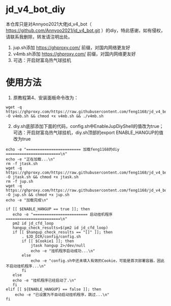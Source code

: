 # jd_v4_bot_diy
本仓库只是对Annyoo2021大佬jd_v4_bot（ https://github.com/Annyoo2021/jd_v4_bot.git ）的diy，特此感谢，如有侵权，请联系我删除，转发请注明出处。

1. jup.sh添加 https://ghproxy.com/ 前缀，对国内网络更友好
2. v4mb.sh添加 https://ghproxy.com/ 前缀，对国内网络更友好
3. 可选：开启财富岛热气球挂机

# 使用方法
1. 原教程第4、安装面板命令改为：
```
wget -q https://ghproxy.com/https://raw.githubusercontent.com/feng1168/jd_v4_bot_diy/main/v4mb.sh -O v4mb.sh && chmod +x v4mb.sh && ./v4mb.sh
```
2. diy.sh底部添加下面的代码，config.sh中EnableJupDiyShell的值改为true；可选：开启财富岛热气球挂机，diy.sh顶部的export ENABLE_HANGUP的值改为true
```
echo -e "======================== 加载feng1168的diy ========================\n"
echo -e "正在加载...\n"
rm -f jtask.sh
wget -q https://ghproxy.com/https://raw.githubusercontent.com/feng1168/jd_v4_bot_diy/main/jtask.sh -O jtask.sh && chmod +x jtask.sh
rm -f jup.sh
wget -q https://ghproxy.com/https://raw.githubusercontent.com/feng1168/jd_v4_bot_diy/main/jup.sh -O jup.sh && chmod +x jup.sh
echo -e "加载完成\n"

if [[ $ENABLE_HANGUP == true ]]; then
   echo -e "======================== 启动挂机程序 ========================\n"
   pm2 id jd_cfd_loop
   hangup_check_results=$(pm2 id jd_cfd_loop)
   if [[ $hangup_check_results == "[]" ]]; then
       . $JD_DIR/config/config.sh
       if [[ $Cookie1 ]]; then
           jtask hangup 2>/dev/null
           echo -e "挂机程序启动成功...\n"
       else
           echo -e "config.sh中还未填入有效的Cookie，可能是首次部署容器，因此不启动挂机程序...\n"
       fi
   else
   echo -e "挂机程序已经启动了.\n"
   fi
elif [[ ${ENABLE_HANGUP} == false ]]; then
    echo -e "已设置为不自动启动挂机程序，跳过...\n"
fi
```
